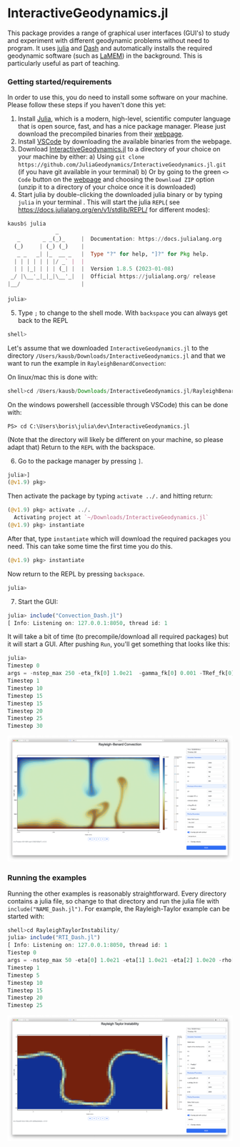 # InteractiveGeodynamics.jl

This package provides a range of graphical user interfaces (GUI's) to study and experiment with different geodynamic problems without need to program. 
It uses [julia](https://julialang.org) and [Dash](https://dash.plotly.com/julia) and automatically installs the required geodynamic software (such as [LaMEM](https://github.com/JuliaGeodynamics/LaMEM.jl)) in the background.
This is particularly useful as part of teaching.

### Getting started/requirements
In order to use this, you do need to install some software on your machine. 
Please follow these steps if you haven't done this yet:
1) Install [Julia](https://julialang.org), which is a modern, high-level, scientific computer language that is open source, fast, and has a nice package manager. Please just download the precompiled binaries from their [webpage](https://julialang.org/downloads/).
2) Install [VSCode](https://code.visualstudio.com) by downloading the available binaries from the webpage.
3) Download [InteractiveGeodynamics.jl](https://github.com/JuliaGeodynamics/InteractiveGeodynamics.jl) to a directory of your choice on your machine by either: 
    a) Using `git clone https://github.com/JuliaGeodynamics/InteractiveGeodynamics.jl.git` (if you have git available in your terminal) 
    b) Or by going to the green `<> Code` button on the [webpage](https://github.com/JuliaGeodynamics/InteractiveGeodynamics.jl) and choosing the `Download ZIP` option (unzip it to a directory of your choice once it is downloaded) 
4) Start julia by double-clicking the downloaded julia binary or by typing `julia` in your terminal . This will start the julia `REPL`( see https://docs.julialang.org/en/v1/stdlib/REPL/ for different modes): 
```julia
kausb$ julia
               _
   _       _ _(_)_     |  Documentation: https://docs.julialang.org
  (_)     | (_) (_)    |
   _ _   _| |_  __ _   |  Type "?" for help, "]?" for Pkg help.
  | | | | | | |/ _` |  |
  | | |_| | | | (_| |  |  Version 1.8.5 (2023-01-08)
 _/ |\__'_|_|_|\__'_|  |  Official https://julialang.org/ release
|__/                   |

julia> 
```
5) Type `;` to change to the shell mode. With `backspace` you can always get back to the REPL
```julia
shell>
```
Let's assume that we downloaded `InteractiveGeodynamics.jl` to the directory `/Users/kausb/Downloads/InteractiveGeodynamics.jl` and that we want to run the example in `RayleighBenardConvection`:

On linux/mac this is done with:
```julia
shell>cd /Users/kausb/Downloads/InteractiveGeodynamics.jl/RayleighBenardConvection
```
On the windows powershell (accessible through VSCode) this can be done with:
```
PS> cd C:\Users\boris\julia\dev\InteractiveGeodynamics.jl
```
(Note that the directory will likely be different on your machine, so please adapt that)
Return to the `REPL` with the backspace.


6) Go to the package manager by pressing `]`. 
```julia
julia>]
(@v1.9) pkg>
 ```
Then activate the package by typing `activate ../.` and hitting return:

```julia
(@v1.9) pkg> activate ../.
  Activating project at `~/Downloads/InteractiveGeodynamics.jl`
(@v1.9) pkg> instantiate
 ```
After that, type `instantiate` which will download the required packages you need. This can take some time the first time you do this.
```julia
(@v1.9) pkg> instantiate
 ``` 
Now return to the REPL by pressing `backspace`.
```julia
julia> 
 ``` 
7) Start the GUI: 
```julia
julia> include("Convection_Dash.jl")
[ Info: Listening on: 127.0.0.1:8050, thread id: 1
```
It will take a bit of time (to precompile/download all required packages) but it will start a GUI. After pushing `Run`, you'll get something that looks like this: 
```julia
julia> 
Timestep 0
args = -nstep_max 250 -eta_fk[0] 1.0e21  -gamma_fk[0] 0.001 -TRef_fk[0] 1000.0 -ch[0] 5.0e8 -nel_x 128 -nel_z 64 -coord_x -1000.0,1000.0 -coord_z -1000,0 -coord_y -7.8125,7.8125 -temp_bot 2000
Timestep 1
Timestep 10
Timestep 15
Timestep 15
Timestep 20
Timestep 25
Timestep 30
```
![GUI_Convection](./docs/src/assets/img/Convection_GUI_Dash.png)

### Running the examples

Running the other examples is reasonably straightforward. Every directory contains a julia file, so change to that directory and run the julia file with `include("NAME_Dash.jl")`. For example, the Rayleigh-Taylor example can be started with:
```julia
shell>cd RayleighTaylorInstability/
julia> include("RTI_Dash.jl")
[ Info: Listening on: 127.0.0.1:8050, thread id: 1
Tiestep 0
args = -nstep_max 50 -eta[0] 1.0e21 -eta[1] 1.0e21 -eta[2] 1.0e20 -rho[0] 2800 -rho[1] 2800 -rho[2] 2200 -open_top_bound 0 -nel_x 32 -nel_z 16 -coord_x -5.0,5.0 
Timestep 1
Timestep 5
Timestep 10
Timestep 15
Timestep 20
Timestep 25
```
![GUI_RTI_start](./docs/src/assets/img/RTI_GUI_Dash.png)


